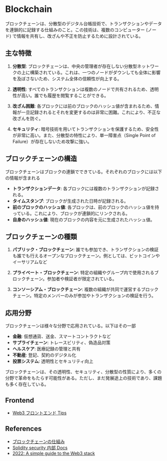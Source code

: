 # Blockchain

ブロックチェーンは、分散型のデジタル台帳技術で、トランザクションやデータを連鎖的に記録する仕組みのこと。この技術は、複数のコンピューター (ノード) で情報を共有し、改ざんや不正を防止するために設計されている。

## 主な特徴

1. **分散型**:
   ブロックチェーンは、中央の管理者が存在しない分散型ネットワークの上に構築されている。これは、一つのノードがダウンしても全体に影響を及ぼさないため、システム全体の信頼性が向上する。

2. **透明性**:
   すべてのトランザクションは複数のノードで共有されるため、透明性が高い。誰でも履歴を閲覧することができる。

3. **改ざん困難**:
   各ブロックには前のブロックのハッシュ値が含まれるため、情報が一旦記録されるとそれを変更するのは非常に困難。これにより、不正な改ざんを防ぐ。

4. **セキュリティ**:
   暗号技術を用いてトランザクションを保護するため、安全性が非常に高い。また、分散型の特性により、単一障害点（Single Point of Failure）が存在しないため攻撃に強い。

## ブロックチェーンの構造

ブロックチェーンはブロックの連鎖でできている。それぞれのブロックには以下の情報が含まれる

- **トランザクションデータ**:
  各ブロックには複数のトランザクションが記録される。
- **タイムスタンプ**:
  ブロックが生成された日時が記録される。
- **前のブロックのハッシュ値**:
  各ブロックは、前のブロックのハッシュ値を持っている。これにより、ブロックが連鎖的にリンクされる。
- **自身のハッシュ値**:
  現在のブロックの内容を元に生成されたハッシュ値。

## ブロックチェーンの種類

1. **パブリック・ブロックチェーン**:
   誰でも参加でき、トランザクションの検証も誰でも行えるオープンなブロックチェーン。例としては、ビットコインやイーサリアムなど

2. **プライベート・ブロックチェーン**:
   特定の組織やグループ内で使用されるブロックチェーン。参加者や検証者が限定されている。

3. **コンソーシアム・ブロックチェーン**:
   複数の組織が共同で運営するブロックチェーン。特定のメンバーのみが参加やトランザクションの検証を行う。

## 応用分野

ブロックチェーンは様々な分野で応用されている。以下はその一部

- **金融**: 仮想通貨、送金、スマートコントラクトなど
- **サプライチェーン**: トレースビリティ、偽造品対策
- **ヘルスケア**: 医療記録の管理と共有
- **不動産**: 登記、契約のデジタル化
- **投票システム**: 透明性とセキュリティ向上

ブロックチェーンは、その透明性、セキュリティ、分散型の性質により、多くの分野で革命をもたらす可能性がある。ただし、まだ発展途上の技術であり、課題も多く存在している。

## Frontend

- [Web3 フロントエンド Tips](https://zenn.dev/yujiym/articles/web3-frontent-tips)

## References

- [ブロックチェーンの仕組み](https://www.nttdata.com/jp/ja/services/blockchain/002/)
- [Solidity security 内部 Docs](./solidity/security/README.md)
- [2022: A simple guide to the Web3 stack](https://www.coinbase.com/blog/a-simple-guide-to-the-web3-stack)
